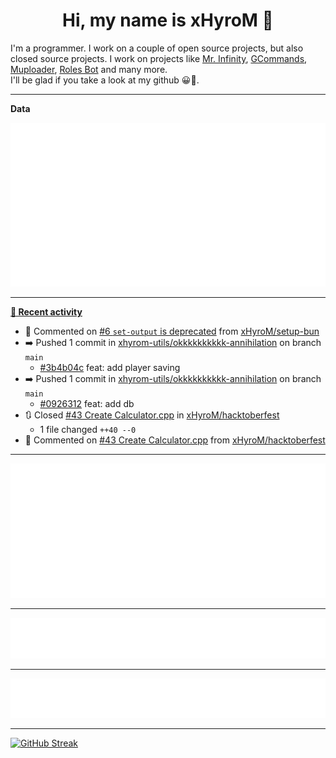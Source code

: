 <p align="center">
    <!-- <img src="https://avatars.githubusercontent.com/u/56601352" width="192" alt="hyro's pfp" /> -->
    <h1 align="center">Hi, my name is xHyroM 👋</h1>
</p>

I'm a programmer. I work on a couple of open source projects, but also closed source projects. I work on projects like [Mr. Infinity](https://discord.com/oauth2/authorize?client_id=720321585625694239&scope=bot%20applications.commands&permissions=8&redirect_uri=https://blobs.gq/imanager&prompt=consent&response_type=code), [GCommands](https://github.com/Garlic-Team/GCommands), [Muploader](https://github.com/xHyroM/Muploader), [Roles Bot](https://github.com/xHyroM/roles-bot) and many more.  
I'll be glad if you take a look at my github 😀👀.

___
**Data**

<img src="https://github.com/xHyroM/xHyroM/blob/master/.cache/base.svg">

___

**[📰 Recent activity](https://github.com/xHyroM)**
* 💬 Commented on [#6 `set-output` is deprecated](https://github.com/xHyroM/setup-bun/issues/6) from [xHyroM/setup-bun](https://github.com/xHyroM/setup-bun)
* ➡️ Pushed 1 commit in [xhyrom-utils/okkkkkkkkkk-annihilation](https://github.com/xhyrom-utils/okkkkkkkkkk-annihilation) on branch `main`
  * [#3b4b04c](https://github.com/xhyrom-utils/okkkkkkkkkk-annihilation/commit/3b4b04c) feat: add player saving
* ➡️ Pushed 1 commit in [xhyrom-utils/okkkkkkkkkk-annihilation](https://github.com/xhyrom-utils/okkkkkkkkkk-annihilation) on branch `main`
  * [#0926312](https://github.com/xhyrom-utils/okkkkkkkkkk-annihilation/commit/0926312) feat: add db
* 🔃 Closed [#43 Create Calculator.cpp](https://github.com/xHyroM/hacktoberfest/pull/43) in [xHyroM/hacktoberfest](https://github.com/xHyroM/hacktoberfest)
  * 1 file changed `++40 --0`
* 💬 Commented on [#43 Create Calculator.cpp](https://github.com/xHyroM/hacktoberfest/issues/43) from [xHyroM/hacktoberfest](https://github.com/xHyroM/hacktoberfest)


___

<img src="https://github.com/xHyroM/xHyroM/blob/master/.cache/isocalendar.svg">

___

<img src="https://github.com/xHyroM/xHyroM/blob/master/.cache/languages.svg">

___

<img src="https://github.com/xHyroM/xHyroM/blob/master/.cache/achievements.svg">

___

[![GitHub Streak](https://github-readme-streak-stats.herokuapp.com?user=xHyroM&theme=dark&hide_border=true&date_format=M%20j%5B%2C%20Y%5D)](https://git.io/streak-stats)

